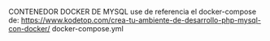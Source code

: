 CONTENEDOR DOCKER DE MYSQL
use de referencia el docker-compose de: https://www.kodetop.com/crea-tu-ambiente-de-desarrollo-php-mysql-con-docker/
docker-compose.yml